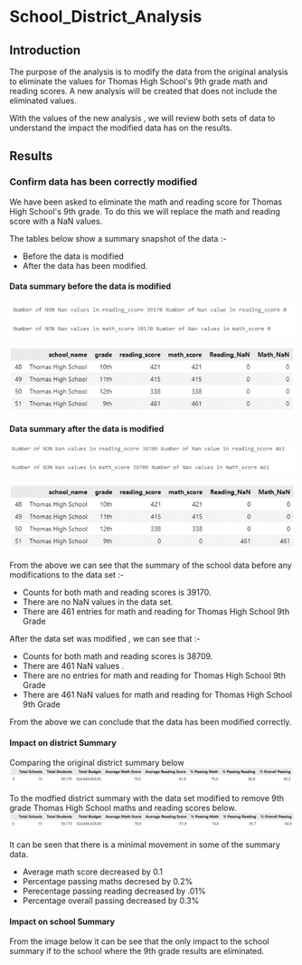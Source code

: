 # School_District_Analysis

## Introduction

The purpose of the analysis is to modify the data from the original analysis to eliminate the values for Thomas High School's 9th grade math and reading scores. A new analysis will be created that does not include the eliminated values. 

With the values of the new analysis , we will review both sets of data to understand the impact the modified data has on the results.

## Results

### Confirm data has been correctly modified

We have been asked to eliminate the math and reading score for Thomas High School's 9th grade. To do this we will replace the math and reading score with a NaN values. 

The tables below show a summary snapshot of the data :- 
- Before the data is modified 
- After the data has been modified.

#### Data summary before the data is modified
![Summary count before change](/Resources/Summary_before.png)

![THS Summary before change](/Resources/Summary_before_THS.png)

#### Data summary after the data is modified
![Summary count after change](/Resources/Summary_after.png)

![THS Summary after change](/Resources/Summary_after_THS.png)

From the above we can see that the summary of the school data before any modifications to the data set :- 
- Counts for both math and reading scores is 39170.
- There are no NaN values in the data set.
- There are 461 entries for math and reading for Thomas High School 9th Grade

After the data set was modified , we can see that :-

- Counts for both math and reading scores is 38709.
- There are 461 NaN values .
- There are no entries for math and reading for Thomas High School 9th Grade
- There are 461 NaN values for math and reading for Thomas High School 9th Grade

From the above we can conclude that the data has been modified correctly.

#### Impact on district Summary

Comparing the original district summary below
![District sumamry original](/Resources/District_summary_original.png)

To the modfied district summary with the data set modified to remove 9th grade Thomas High School maths and reading scores below.
![District sumamry original](/Resources/District_summary_modified.png)

It can be seen that there is a minimal movement in some of the summary data.
- Average math score decreased by 0.1
- Percentage passing maths decresed by 0.2%
- Perecentage passing reading decreased by .01%
- Percentage overall passing decreased by 0.3%

#### Impact on school Summary

From the image below it can be see that the only impact to the school summary if to the school where the 9th grade results are eliminated.

